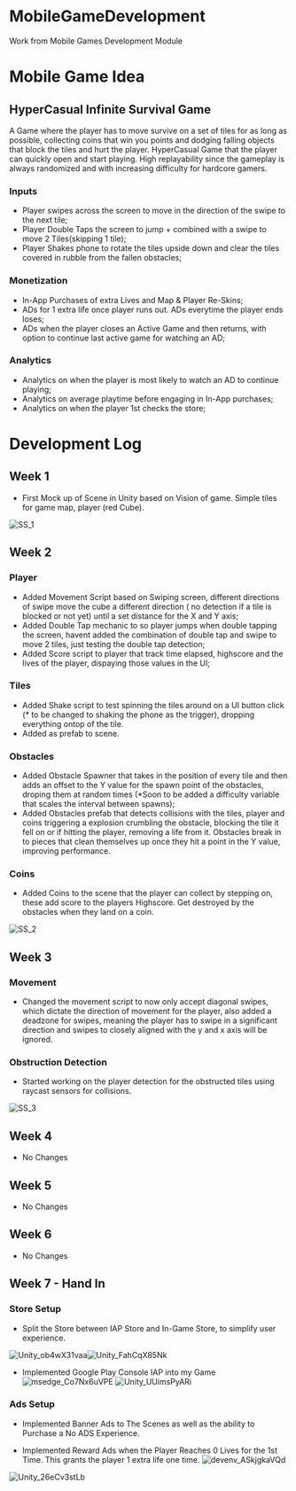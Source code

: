 # MobileGameDevelopment
 Work from Mobile Games Development Module
# Mobile Game Idea
## HyperCasual Infinite Survival Game
A Game where the player has to move survive on a set of tiles for as long as possible, collecting coins that win you points and dodging falling objects that block the tiles and hurt the player. HyperCasual Game that the player can quickly open and start playing. High replayability since the gameplay is always randomized and with increasing difficulty for hardcore gamers.

### Inputs
- Player swipes across the screen to move in the direction of the swipe to the next tile;
- Player Double Taps the screen to jump + combined with a swipe to move 2 Tiles(skipping 1 tile);
- Player Shakes phone to rotate the tiles upside down and clear the tiles covered in rubble from the fallen obstacles;

### Monetization
- In-App Purchases of extra Lives and Map & Player Re-Skins;
- ADs for 1 extra life once player runs out. ADs everytime the player ends loses;
- ADs when the player closes an Active Game and then returns, with option to continue last active game for watching an AD;
  
### Analytics
- Analytics on when the player is most likely to watch an AD to continue playing;
- Analytics on average playtime before engaging in In-App purchases;
- Analytics on when the player 1st checks the store;


# Development Log
## Week 1
- First Mock up of Scene in Unity based on Vision of game. Simple tiles for game map, player (red Cube).

![SS_1](https://github.com/JoaoCodices/MobileGameDevelopment/assets/91282174/a4971de4-3160-4703-be69-fa18c9581194)

## Week 2
### Player 
- Added Movement Script based on Swiping screen, different directions of swipe move the cube  a different direction ( no detection if a tile is blocked or not yet) until a set distance for the X and Y axis;
- Added Double Tap mechanic to so player jumps when double tapping the screen, havent added the combination of double tap and swipe to move 2 tiles, just testing the double tap detection;
- Added Score script to player that track time elapsed, highscore and the lives of the player, dispaying those values in the UI;

### Tiles
- Added Shake script to test spinning the tiles around on a UI button click (* to be changed to shaking the phone as the trigger), dropping everything ontop of the tile.
- Added as prefab to scene.

### Obstacles
- Added Obstacle Spawner that takes in the position of every tile and then adds an offset to the Y value for the spawn point of the obstacles, droping them at random times (*Soon to be added a difficulty variable that scales the interval between spawns);
- Added Obstacles prefab that detects collisions with the tiles, player and coins triggering a explosion crumbling the obstacle, blocking the tile it fell on or if hitting the player, removing a life from it. Obstacles break in to pieces that clean themselves up once they hit a point in the Y value, improving performance.

### Coins
- Added Coins to the scene that the player can collect by stepping on, these add score to the players Highscore. Get destroyed by the obstacles when they land on a coin.

![SS_2](https://github.com/JoaoCodices/MobileGameDevelopment/assets/91282174/0d06241e-f5d5-4dd4-949b-48119eb8b3bd)


## Week 3

### Movement 
- Changed the movement script to now only accept diagonal swipes, which dictate the direction of movement for the player, also added a deadzone for swipes, meaning the player has to swipe in a significant direction and swipes to closely aligned with the y and x axis will be ignored.

### Obstruction Detection
- Started working on the player detection for the obstructed tiles using raycast sensors for collisions.

![SS_3](https://github.com/JoaoCodices/MobileGameDevelopment/assets/91282174/15ffaf09-2b5c-4646-a973-991fbb64397d)

## Week 4
- No Changes

## Week 5

- No Changes

## Week 6

- No Changes

## Week 7 - Hand In

### Store Setup
- Split the Store between IAP Store and In-Game Store, to simplify user experience.

![Unity_ob4wX31vaa](https://github.com/JoaoCodices/MobileGameDevelopment/assets/91282174/e7a64b44-2234-432e-98d6-0cef5f6339d6)![Unity_FahCqX85Nk](https://github.com/JoaoCodices/MobileGameDevelopment/assets/91282174/4d912abb-a966-464a-8aec-a005b1b130da)

- Implemented Google Play Console IAP into my Game
![msedge_Co7Nx6uVPE](https://github.com/JoaoCodices/MobileGameDevelopment/assets/91282174/35e73a45-450d-4649-bb9f-40b595e625cc)
![Unity_UUimsPyARi](https://github.com/JoaoCodices/MobileGameDevelopment/assets/91282174/1fb25398-caa4-4f4e-8ecc-d1e0c4f0eca2)

### Ads Setup
- Implemented Banner Ads to The Scenes as well as the ability to Purchase a No ADS Experience.

- Implemented Reward Ads when the Player Reaches 0 Lives for the 1st Time. This grants the player 1 extra life one time.
![devenv_ASkjgkaVQd](https://github.com/JoaoCodices/MobileGameDevelopment/assets/91282174/7d6f1c4a-4914-4418-8b3a-462bb667c4a2)

![Unity_26eCv3stLb](https://github.com/JoaoCodices/MobileGameDevelopment/assets/91282174/fa21b54e-68fa-41b7-a645-8b2e396eaf4e)
